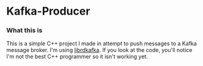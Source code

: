 # Kafka-Producer

### What this is
This is a simple C++ project I made in attempt to push messages to a Kafka message broker. I'm using [librdkafka](https://github.com/edenhill/librdkafka). If you look at the code, you'll notice I'm not the best C++ programmer so it isn't working yet.



